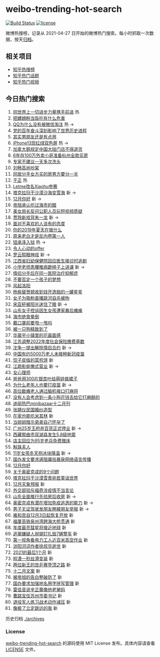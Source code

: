 # weibo-trending-hot-search

[![Build Status](https://github.com/justjavac/weibo-trending-hot-search/workflows/ci/badge.svg?branch=master)](https://github.com/justjavac/weibo-trending-hot-search/actions)
[![license](https://img.shields.io/github/license/justjavac/weibo-trending-hot-search)](https://github.com/justjavac/weibo-trending-hot-search/blob/master/LICENSE)

微博热搜榜，记录从 2021-04-27 日开始的微博热门搜索。每小时抓取一次数据，按天[归档](./archives)。

## 相关项目

- [知乎热搜榜](https://github.com/justjavac/zhihu-trending-top-search)
- [知乎热门话题](https://github.com/justjavac/zhihu-trending-hot-questions)
- [知乎热门视频](https://github.com/justjavac/zhihu-trending-hot-video)

## 今日热门搜索

<!-- BEGIN -->
<!-- 最后更新时间 Wed Dec 01 2021 07:14:41 GMT+0800 (China Standard Time) -->

1. [同世界上一切进步力量携手前进](https://s.weibo.com//weibo?q=%23%E5%90%8C%E4%B8%96%E7%95%8C%E4%B8%8A%E4%B8%80%E5%88%87%E8%BF%9B%E6%AD%A5%E5%8A%9B%E9%87%8F%E6%90%BA%E6%89%8B%E5%89%8D%E8%BF%9B%23&Refer=new_time)
   热
1. [把螺蛳粉当饭吃有什么危害](https://s.weibo.com//weibo?q=%23%E6%8A%8A%E8%9E%BA%E8%9B%B3%E7%B2%89%E5%BD%93%E9%A5%AD%E5%90%83%E6%9C%89%E4%BB%80%E4%B9%88%E5%8D%B1%E5%AE%B3%23&Refer=top)
1. [QQ为什么没有被微信淘汰](https://s.weibo.com//weibo?q=%23QQ%E4%B8%BA%E4%BB%80%E4%B9%88%E6%B2%A1%E6%9C%89%E8%A2%AB%E5%BE%AE%E4%BF%A1%E6%B7%98%E6%B1%B0%23&Refer=top)
   热 ->
1. [党的百年奋斗深刻影响了世界历史进程](https://s.weibo.com//weibo?q=%23%E5%85%9A%E7%9A%84%E7%99%BE%E5%B9%B4%E5%A5%8B%E6%96%97%E6%B7%B1%E5%88%BB%E5%BD%B1%E5%93%8D%E4%BA%86%E4%B8%96%E7%95%8C%E5%8E%86%E5%8F%B2%E8%BF%9B%E7%A8%8B%23&Refer=top)
1. [其实男朋友还是有点用](https://s.weibo.com//weibo?q=%23%E5%85%B6%E5%AE%9E%E7%94%B7%E6%9C%8B%E5%8F%8B%E8%BF%98%E6%98%AF%E6%9C%89%E7%82%B9%E7%94%A8%23&Refer=top)
1. [iPhone13现红绿双色屏](https://s.weibo.com//weibo?q=%23iPhone13%E7%8E%B0%E7%BA%A2%E7%BB%BF%E5%8F%8C%E8%89%B2%E5%B1%8F%23&Refer=top)
   热 ->
1. [加拿大鹅规定中国大陆门店不得退货](https://s.weibo.com//weibo?q=%23%E5%8A%A0%E6%8B%BF%E5%A4%A7%E9%B9%85%E8%A7%84%E5%AE%9A%E4%B8%AD%E5%9B%BD%E5%A4%A7%E9%99%86%E9%97%A8%E5%BA%97%E4%B8%8D%E5%BE%97%E9%80%80%E8%B4%A7%23&Refer=top)
1. [6年存100万外卖小哥准备杭州全款买房](https://s.weibo.com//weibo?q=%236%E5%B9%B4%E5%AD%98100%E4%B8%87%E5%A4%96%E5%8D%96%E5%B0%8F%E5%93%A5%E5%87%86%E5%A4%87%E6%9D%AD%E5%B7%9E%E5%85%A8%E6%AC%BE%E4%B9%B0%E6%88%BF%23&Refer=top)
1. [专家不建议一天多次洗头](https://s.weibo.com//weibo?q=%23%E4%B8%93%E5%AE%B6%E4%B8%8D%E5%BB%BA%E8%AE%AE%E4%B8%80%E5%A4%A9%E5%A4%9A%E6%AC%A1%E6%B4%97%E5%A4%B4%23&Refer=top)
1. [刘畅高尚吵架](https://s.weibo.com//weibo?q=%23%E5%88%98%E7%95%85%E9%AB%98%E5%B0%9A%E5%90%B5%E6%9E%B6%23&Refer=top)
1. [同居分手女方买的房男方要分一半](https://s.weibo.com//weibo?q=%23%E5%90%8C%E5%B1%85%E5%88%86%E6%89%8B%E5%A5%B3%E6%96%B9%E4%B9%B0%E7%9A%84%E6%88%BF%E7%94%B7%E6%96%B9%E8%A6%81%E5%88%86%E4%B8%80%E5%8D%8A%23&Refer=top)
1. [于正](https://s.weibo.com//weibo?q=%E4%BA%8E%E6%AD%A3&Refer=top) 热
1. [Letme改名Xiaohu参赛](https://s.weibo.com//weibo?q=Letme%E6%94%B9%E5%90%8DXiaohu%E5%8F%82%E8%B5%9B&Refer=top)
1. [塔克拉玛干沙漠沙海变雪海](https://s.weibo.com//weibo?q=%23%E5%A1%94%E5%85%8B%E6%8B%89%E7%8E%9B%E5%B9%B2%E6%B2%99%E6%BC%A0%E6%B2%99%E6%B5%B7%E5%8F%98%E9%9B%AA%E6%B5%B7%23&Refer=top)
   新 ->
1. [12月你好](https://s.weibo.com//weibo?q=12%E6%9C%88%E4%BD%A0%E5%A5%BD&Refer=top)
   新 ->
1. [帝旭承认吃过海市的醋](https://s.weibo.com//weibo?q=%23%E5%B8%9D%E6%97%AD%E6%89%BF%E8%AE%A4%E5%90%83%E8%BF%87%E6%B5%B7%E5%B8%82%E7%9A%84%E9%86%8B%23&Refer=top)
1. [美女局长反问公职人员玩短视频质疑](https://s.weibo.com//weibo?q=%23%E7%BE%8E%E5%A5%B3%E5%B1%80%E9%95%BF%E5%8F%8D%E9%97%AE%E5%85%AC%E8%81%8C%E4%BA%BA%E5%91%98%E7%8E%A9%E7%9F%AD%E8%A7%86%E9%A2%91%E8%B4%A8%E7%96%91%23&Refer=top)
1. [贾玲新戏背朱一龙](https://s.weibo.com//weibo?q=%23%E8%B4%BE%E7%8E%B2%E6%96%B0%E6%88%8F%E8%83%8C%E6%9C%B1%E4%B8%80%E9%BE%99%23&Refer=top)
   新 ->
1. [面对不喜欢的人该有的态度](https://s.weibo.com//weibo?q=%23%E9%9D%A2%E5%AF%B9%E4%B8%8D%E5%96%9C%E6%AC%A2%E7%9A%84%E4%BA%BA%E8%AF%A5%E6%9C%89%E7%9A%84%E6%80%81%E5%BA%A6%23&Refer=top)
1. [你的2019年夏天在做什么](https://s.weibo.com//weibo?q=%23%E4%BD%A0%E7%9A%842019%E5%B9%B4%E5%A4%8F%E5%A4%A9%E5%9C%A8%E5%81%9A%E4%BB%80%E4%B9%88%23&Refer=top)
1. [原来老白才是反内卷第一人](https://s.weibo.com//weibo?q=%23%E5%8E%9F%E6%9D%A5%E8%80%81%E7%99%BD%E6%89%8D%E6%98%AF%E5%8F%8D%E5%86%85%E5%8D%B7%E7%AC%AC%E4%B8%80%E4%BA%BA%23&Refer=top)
1. [钮承泽入狱](https://s.weibo.com//weibo?q=%23%E9%92%AE%E6%89%BF%E6%B3%BD%E5%85%A5%E7%8B%B1%23&Refer=top)
   热 ->
1. [令人心动的offer](https://s.weibo.com//weibo?q=%E4%BB%A4%E4%BA%BA%E5%BF%83%E5%8A%A8%E7%9A%84offer&Refer=top)
1. [罗云熙眼神戏](https://s.weibo.com//weibo?q=%23%E7%BD%97%E4%BA%91%E7%86%99%E7%9C%BC%E7%A5%9E%E6%88%8F%23&Refer=top)
   新 ->
1. [江西省妇幼保健院回应医生接诊时追剧](https://s.weibo.com//weibo?q=%23%E6%B1%9F%E8%A5%BF%E7%9C%81%E5%A6%87%E5%B9%BC%E4%BF%9D%E5%81%A5%E9%99%A2%E5%9B%9E%E5%BA%94%E5%8C%BB%E7%94%9F%E6%8E%A5%E8%AF%8A%E6%97%B6%E8%BF%BD%E5%89%A7%23&Refer=top)
1. [小学老师患腰椎病跪椅子上讲课](https://s.weibo.com//weibo?q=%23%E5%B0%8F%E5%AD%A6%E8%80%81%E5%B8%88%E6%82%A3%E8%85%B0%E6%A4%8E%E7%97%85%E8%B7%AA%E6%A4%85%E5%AD%90%E4%B8%8A%E8%AE%B2%E8%AF%BE%23&Refer=top)
   新 ->
1. [情侣分手后在同一医院治疗抑郁症](https://s.weibo.com//weibo?q=%23%E6%83%85%E4%BE%A3%E5%88%86%E6%89%8B%E5%90%8E%E5%9C%A8%E5%90%8C%E4%B8%80%E5%8C%BB%E9%99%A2%E6%B2%BB%E7%96%97%E6%8A%91%E9%83%81%E7%97%87%23&Refer=top)
1. [不要否定一个孩子的梦想](https://s.weibo.com//weibo?q=%23%E4%B8%8D%E8%A6%81%E5%90%A6%E5%AE%9A%E4%B8%80%E4%B8%AA%E5%AD%A9%E5%AD%90%E7%9A%84%E6%A2%A6%E6%83%B3%23&Refer=top)
1. [风起洛阳](https://s.weibo.com//weibo?q=%E9%A3%8E%E8%B5%B7%E6%B4%9B%E9%98%B3&Refer=top)
1. [杨紫替贺顿收到钱开逸赔的一罐星星](https://s.weibo.com//weibo?q=%23%E6%9D%A8%E7%B4%AB%E6%9B%BF%E8%B4%BA%E9%A1%BF%E6%94%B6%E5%88%B0%E9%92%B1%E5%BC%80%E9%80%B8%E8%B5%94%E7%9A%84%E4%B8%80%E7%BD%90%E6%98%9F%E6%98%9F%23&Refer=top)
1. [女子为吸粉直播跳河自杀被拘](https://s.weibo.com//weibo?q=%23%E5%A5%B3%E5%AD%90%E4%B8%BA%E5%90%B8%E7%B2%89%E7%9B%B4%E6%92%AD%E8%B7%B3%E6%B2%B3%E8%87%AA%E6%9D%80%E8%A2%AB%E6%8B%98%23&Refer=top)
1. [宋亚轩被阳光迷住了眼](https://s.weibo.com//weibo?q=%23%E5%AE%8B%E4%BA%9A%E8%BD%A9%E8%A2%AB%E9%98%B3%E5%85%89%E8%BF%B7%E4%BD%8F%E4%BA%86%E7%9C%BC%23&Refer=top)
   新 ->
1. [山东女子控诉因生女孩遭家暴后瘫痪](https://s.weibo.com//weibo?q=%23%E5%B1%B1%E4%B8%9C%E5%A5%B3%E5%AD%90%E6%8E%A7%E8%AF%89%E5%9B%A0%E7%94%9F%E5%A5%B3%E5%AD%A9%E9%81%AD%E5%AE%B6%E6%9A%B4%E5%90%8E%E7%98%AB%E7%97%AA%23&Refer=top)
1. [海市绝食晕倒](https://s.weibo.com//weibo?q=%23%E6%B5%B7%E5%B8%82%E7%BB%9D%E9%A3%9F%E6%99%95%E5%80%92%23&Refer=top)
1. [戴口罩前要甩一甩吗](https://s.weibo.com//weibo?q=%23%E6%88%B4%E5%8F%A3%E7%BD%A9%E5%89%8D%E8%A6%81%E7%94%A9%E4%B8%80%E7%94%A9%E5%90%97%23&Refer=top)
1. [被一只狗精致到了](https://s.weibo.com//weibo?q=%23%E8%A2%AB%E4%B8%80%E5%8F%AA%E7%8B%97%E7%B2%BE%E8%87%B4%E5%88%B0%E4%BA%86%23&Refer=top)
1. [华晨宇小镇里的花画面感](https://s.weibo.com//weibo?q=%23%E5%8D%8E%E6%99%A8%E5%AE%87%E5%B0%8F%E9%95%87%E9%87%8C%E7%9A%84%E8%8A%B1%E7%94%BB%E9%9D%A2%E6%84%9F%23&Refer=top)
1. [江苏调整2022年度社会保险缴费基数](https://s.weibo.com//weibo?q=%23%E6%B1%9F%E8%8B%8F%E8%B0%83%E6%95%B42022%E5%B9%B4%E5%BA%A6%E7%A4%BE%E4%BC%9A%E4%BF%9D%E9%99%A9%E7%BC%B4%E8%B4%B9%E5%9F%BA%E6%95%B0%23&Refer=top)
1. [沈争一提出解除情侣合约](https://s.weibo.com//weibo?q=%23%E6%B2%88%E4%BA%89%E4%B8%80%E6%8F%90%E5%87%BA%E8%A7%A3%E9%99%A4%E6%83%85%E4%BE%A3%E5%90%88%E7%BA%A6%23&Refer=top)
   新 ->
1. [中国有约5000万老人未接种新冠疫苗](https://s.weibo.com//weibo?q=%23%E4%B8%AD%E5%9B%BD%E6%9C%89%E7%BA%A65000%E4%B8%87%E8%80%81%E4%BA%BA%E6%9C%AA%E6%8E%A5%E7%A7%8D%E6%96%B0%E5%86%A0%E7%96%AB%E8%8B%97%23&Refer=top)
1. [饺子皮版的菜煎饼](https://s.weibo.com//weibo?q=%E9%A5%BA%E5%AD%90%E7%9A%AE%E7%89%88%E7%9A%84%E8%8F%9C%E7%85%8E%E9%A5%BC&Refer=top)
   新
1. [江疏影偷懒式营业](https://s.weibo.com//weibo?q=%23%E6%B1%9F%E7%96%8F%E5%BD%B1%E5%81%B7%E6%87%92%E5%BC%8F%E8%90%A5%E4%B8%9A%23&Refer=top)
   新 ->
1. [女心理师](https://s.weibo.com//weibo?q=%E5%A5%B3%E5%BF%83%E7%90%86%E5%B8%88&Refer=top)
1. [爸爸用300片银杏叶给萌娃做裙子](https://s.weibo.com//weibo?q=%23%E7%88%B8%E7%88%B8%E7%94%A8300%E7%89%87%E9%93%B6%E6%9D%8F%E5%8F%B6%E7%BB%99%E8%90%8C%E5%A8%83%E5%81%9A%E8%A3%99%E5%AD%90%23&Refer=top)
1. [为什么老年人也要打疫苗](https://s.weibo.com//weibo?q=%23%E4%B8%BA%E4%BB%80%E4%B9%88%E8%80%81%E5%B9%B4%E4%BA%BA%E4%B9%9F%E8%A6%81%E6%89%93%E7%96%AB%E8%8B%97%23&Refer=top)
   新 ->
1. [高位截瘫老人通过脑机接口打麻将](https://s.weibo.com//weibo?q=%23%E9%AB%98%E4%BD%8D%E6%88%AA%E7%98%AB%E8%80%81%E4%BA%BA%E9%80%9A%E8%BF%87%E8%84%91%E6%9C%BA%E6%8E%A5%E5%8F%A3%E6%89%93%E9%BA%BB%E5%B0%86%23&Refer=top)
1. [没有人会考虑到一条小狗花钱去给它打麻醉的](https://s.weibo.com//weibo?q=%23%E6%B2%A1%E6%9C%89%E4%BA%BA%E4%BC%9A%E8%80%83%E8%99%91%E5%88%B0%E4%B8%80%E6%9D%A1%E5%B0%8F%E7%8B%97%E8%8A%B1%E9%92%B1%E5%8E%BB%E7%BB%99%E5%AE%83%E6%89%93%E9%BA%BB%E9%86%89%E7%9A%84%23&Refer=top)
1. [迪丽热巴minibazaar十二月刊](https://s.weibo.com//weibo?q=%23%E8%BF%AA%E4%B8%BD%E7%83%AD%E5%B7%B4minibazaar%E5%8D%81%E4%BA%8C%E6%9C%88%E5%88%8A%23&Refer=top)
1. [张婧仪民国婚纱造型](https://s.weibo.com//weibo?q=%23%E5%BC%A0%E5%A9%A7%E4%BB%AA%E6%B0%91%E5%9B%BD%E5%A9%9A%E7%BA%B1%E9%80%A0%E5%9E%8B%23&Refer=top)
1. [在家也能吃米其林](https://s.weibo.com//weibo?q=%E5%9C%A8%E5%AE%B6%E4%B9%9F%E8%83%BD%E5%90%83%E7%B1%B3%E5%85%B6%E6%9E%97&Refer=top)
   新
1. [当姐姐暗示弟弟自己怀孕了](https://s.weibo.com//weibo?q=%23%E5%BD%93%E5%A7%90%E5%A7%90%E6%9A%97%E7%A4%BA%E5%BC%9F%E5%BC%9F%E8%87%AA%E5%B7%B1%E6%80%80%E5%AD%95%E4%BA%86%23&Refer=top)
1. [广州25岁王府井百货正式停业](https://s.weibo.com//weibo?q=%23%E5%B9%BF%E5%B7%9E25%E5%B2%81%E7%8E%8B%E5%BA%9C%E4%BA%95%E7%99%BE%E8%B4%A7%E6%AD%A3%E5%BC%8F%E5%81%9C%E4%B8%9A%23&Refer=top)
   新 ->
1. [西藏那曲市双湖县发生5.8级地震](https://s.weibo.com//weibo?q=%23%E8%A5%BF%E8%97%8F%E9%82%A3%E6%9B%B2%E5%B8%82%E5%8F%8C%E6%B9%96%E5%8E%BF%E5%8F%91%E7%94%9F5.8%E7%BA%A7%E5%9C%B0%E9%9C%87%23&Refer=top)
1. [店主回应为95岁老兵免费赠床](https://s.weibo.com//weibo?q=%23%E5%BA%97%E4%B8%BB%E5%9B%9E%E5%BA%94%E4%B8%BA95%E5%B2%81%E8%80%81%E5%85%B5%E5%85%8D%E8%B4%B9%E8%B5%A0%E5%BA%8A%23&Refer=top)
1. [斛珠夫人](https://s.weibo.com//weibo?q=%E6%96%9B%E7%8F%A0%E5%A4%AB%E4%BA%BA&Refer=top)
1. [11岁女孩冬天抱冰块降温](https://s.weibo.com//weibo?q=%2311%E5%B2%81%E5%A5%B3%E5%AD%A9%E5%86%AC%E5%A4%A9%E6%8A%B1%E5%86%B0%E5%9D%97%E9%99%8D%E6%B8%A9%23&Refer=top)
   新 ->
1. [国办发文要求遏阻庸俗暴戾网络语言传播](https://s.weibo.com//weibo?q=%23%E5%9B%BD%E5%8A%9E%E5%8F%91%E6%96%87%E8%A6%81%E6%B1%82%E9%81%8F%E9%98%BB%E5%BA%B8%E4%BF%97%E6%9A%B4%E6%88%BE%E7%BD%91%E7%BB%9C%E8%AF%AD%E8%A8%80%E4%BC%A0%E6%92%AD%23&Refer=top)
1. [12月你好](https://s.weibo.com//weibo?q=%2312%E6%9C%88%E4%BD%A0%E5%A5%BD%23&Refer=top)
1. [关于奥密克戎的9个问题](https://s.weibo.com//weibo?q=%23%E5%85%B3%E4%BA%8E%E5%A5%A5%E5%AF%86%E5%85%8B%E6%88%8E%E7%9A%849%E4%B8%AA%E9%97%AE%E9%A2%98%23&Refer=top)
1. [塔克拉玛干沙漠雪景宛若童话世界](https://s.weibo.com//weibo?q=%23%E5%A1%94%E5%85%8B%E6%8B%89%E7%8E%9B%E5%B9%B2%E6%B2%99%E6%BC%A0%E9%9B%AA%E6%99%AF%E5%AE%9B%E8%8B%A5%E7%AB%A5%E8%AF%9D%E4%B8%96%E7%95%8C%23&Refer=top)
1. [12月天象预报](https://s.weibo.com//weibo?q=%2312%E6%9C%88%E5%A4%A9%E8%B1%A1%E9%A2%84%E6%8A%A5%23&Refer=top)
   新
1. [外交部驳斥福奇涉疫情不当言论](https://s.weibo.com//weibo?q=%23%E5%A4%96%E4%BA%A4%E9%83%A8%E9%A9%B3%E6%96%A5%E7%A6%8F%E5%A5%87%E6%B6%89%E7%96%AB%E6%83%85%E4%B8%8D%E5%BD%93%E8%A8%80%E8%AE%BA%23&Refer=top)
1. [山东全面推行先验房后收房](https://s.weibo.com//weibo?q=%23%E5%B1%B1%E4%B8%9C%E5%85%A8%E9%9D%A2%E6%8E%A8%E8%A1%8C%E5%85%88%E9%AA%8C%E6%88%BF%E5%90%8E%E6%94%B6%E6%88%BF%23&Refer=top)
   新 ->
1. [奥密克戎有潜在增加免疫逃逸的能力](https://s.weibo.com//weibo?q=%23%E5%A5%A5%E5%AF%86%E5%85%8B%E6%88%8E%E6%9C%89%E6%BD%9C%E5%9C%A8%E5%A2%9E%E5%8A%A0%E5%85%8D%E7%96%AB%E9%80%83%E9%80%B8%E7%9A%84%E8%83%BD%E5%8A%9B%23&Refer=top)
   新 ->
1. [男子无证驾驶发朋友圈被朋友举报](https://s.weibo.com//weibo?q=%23%E7%94%B7%E5%AD%90%E6%97%A0%E8%AF%81%E9%A9%BE%E9%A9%B6%E5%8F%91%E6%9C%8B%E5%8F%8B%E5%9C%88%E8%A2%AB%E6%9C%8B%E5%8F%8B%E4%B8%BE%E6%8A%A5%23&Refer=top)
   新 ->
1. [雍和宫自12月3日起恢复开放](https://s.weibo.com//weibo?q=%23%E9%9B%8D%E5%92%8C%E5%AE%AB%E8%87%AA12%E6%9C%883%E6%97%A5%E8%B5%B7%E6%81%A2%E5%A4%8D%E5%BC%80%E6%94%BE%23&Refer=top)
   新
1. [福厦高铁泉州湾跨海大桥贯通](https://s.weibo.com//weibo?q=%23%E7%A6%8F%E5%8E%A6%E9%AB%98%E9%93%81%E6%B3%89%E5%B7%9E%E6%B9%BE%E8%B7%A8%E6%B5%B7%E5%A4%A7%E6%A1%A5%E8%B4%AF%E9%80%9A%23&Refer=top)
   新
1. [年度最亮彗星将接近地球](https://s.weibo.com//weibo?q=%23%E5%B9%B4%E5%BA%A6%E6%9C%80%E4%BA%AE%E5%BD%97%E6%98%9F%E5%B0%86%E6%8E%A5%E8%BF%91%E5%9C%B0%E7%90%83%23&Refer=top)
   新
1. [逃窜嫌疑人抛钢钉扎毁7辆警车](https://s.weibo.com//weibo?q=%23%E9%80%83%E7%AA%9C%E5%AB%8C%E7%96%91%E4%BA%BA%E6%8A%9B%E9%92%A2%E9%92%89%E6%89%8E%E6%AF%817%E8%BE%86%E8%AD%A6%E8%BD%A6%23&Refer=top)
   新
1. [第一视角看电力工人近百米高空作业](https://s.weibo.com//weibo?q=%23%E7%AC%AC%E4%B8%80%E8%A7%86%E8%A7%92%E7%9C%8B%E7%94%B5%E5%8A%9B%E5%B7%A5%E4%BA%BA%E8%BF%91%E7%99%BE%E7%B1%B3%E9%AB%98%E7%A9%BA%E4%BD%9C%E4%B8%9A%23&Refer=top)
   新
1. [浏阳河词作者徐叔华逝世](https://s.weibo.com//weibo?q=%23%E6%B5%8F%E9%98%B3%E6%B2%B3%E8%AF%8D%E4%BD%9C%E8%80%85%E5%BE%90%E5%8F%94%E5%8D%8E%E9%80%9D%E4%B8%96%23&Refer=top)
   新
1. [2021的最后1个月](https://s.weibo.com//weibo?q=2021%E7%9A%84%E6%9C%80%E5%90%8E1%E4%B8%AA%E6%9C%88&Refer=top)
   新
1. [程潇一秒丝滑变装](https://s.weibo.com//weibo?q=%23%E7%A8%8B%E6%BD%87%E4%B8%80%E7%A7%92%E4%B8%9D%E6%BB%91%E5%8F%98%E8%A3%85%23&Refer=top)
   新
1. [两位新王的世乒赛登顶之路](https://s.weibo.com//weibo?q=%23%E4%B8%A4%E4%BD%8D%E6%96%B0%E7%8E%8B%E7%9A%84%E4%B8%96%E4%B9%92%E8%B5%9B%E7%99%BB%E9%A1%B6%E4%B9%8B%E8%B7%AF%23&Refer=top)
   新
1. [十二月文案](https://s.weibo.com//weibo?q=%E5%8D%81%E4%BA%8C%E6%9C%88%E6%96%87%E6%A1%88&Refer=top)
   新
1. [被帝旭的告白整破防了](https://s.weibo.com//weibo?q=%23%E8%A2%AB%E5%B8%9D%E6%97%AD%E7%9A%84%E5%91%8A%E7%99%BD%E6%95%B4%E7%A0%B4%E9%98%B2%E4%BA%86%23&Refer=top)
   新
1. [国办要求加强地名用字拼写管理](https://s.weibo.com//weibo?q=%23%E5%9B%BD%E5%8A%9E%E8%A6%81%E6%B1%82%E5%8A%A0%E5%BC%BA%E5%9C%B0%E5%90%8D%E7%94%A8%E5%AD%97%E6%8B%BC%E5%86%99%E7%AE%A1%E7%90%86%23&Refer=top)
   新
1. [雷佳音说辛芷蕾像他老舅妈](https://s.weibo.com//weibo?q=%23%E9%9B%B7%E4%BD%B3%E9%9F%B3%E8%AF%B4%E8%BE%9B%E8%8A%B7%E8%95%BE%E5%83%8F%E4%BB%96%E8%80%81%E8%88%85%E5%A6%88%23&Refer=top)
1. [曹路宝任苏州市委书记](https://s.weibo.com//weibo?q=%23%E6%9B%B9%E8%B7%AF%E5%AE%9D%E4%BB%BB%E8%8B%8F%E5%B7%9E%E5%B8%82%E5%A7%94%E4%B9%A6%E8%AE%B0%23&Refer=top)
   新
1. [退役军人练习战术动作减压](https://s.weibo.com//weibo?q=%23%E9%80%80%E5%BD%B9%E5%86%9B%E4%BA%BA%E7%BB%83%E4%B9%A0%E6%88%98%E6%9C%AF%E5%8A%A8%E4%BD%9C%E5%87%8F%E5%8E%8B%23&Refer=top)
   新
1. [像极了立定跳远的我](https://s.weibo.com//weibo?q=%23%E5%83%8F%E6%9E%81%E4%BA%86%E7%AB%8B%E5%AE%9A%E8%B7%B3%E8%BF%9C%E7%9A%84%E6%88%91%23&Refer=top)
   新

<!-- END -->

历史归档 [./archives](./archives)

### License

[weibo-trending-hot-search](https://github.com/justjavac/weibo-trending-hot-search)
的源码使用 MIT License 发布。具体内容请查看 [LICENSE](./LICENSE) 文件。
